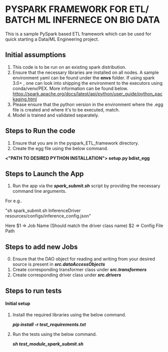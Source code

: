 # PYSPARK FRAMEWORK  FOR ETL/ BATCH ML INFERNECE ON BIG DATA

This is a sample PySpark based ETL framework which can be used for quick starting a Data/ML Engineering project.

## Initial assumptions

1. This code is to be run on an existing spark distribution.
2. Ensure that the necessary libraries are installed on all nodes. A sample environment yaml can be found under the 
**envs** folder. If using spark 3.0+ , one can look into shipping the environment to the 
executors using conda/venv/PEX. More information can be found below.
https://spark.apache.org/docs/latest/api/python/user_guide/python_packaging.html
3. Please ensure that the python version in the environment where the .egg file is created and where it's to be executed, 
match.
4. Model is trained and validated separately.


## Steps to Run the code

1. Ensure that you are in the pyspark_ETL_framework directory.
2. Create the egg file using the below command.

**<"PATH TO DESIRED PYTHON INSTALLATION"> setup.py bdist_egg**


## Steps to Launch the App

1. Run the app via the **_spark_submit.sh_** script by providing the necessary command line arguments.

For e.g..

"sh spark_submit.sh InferenceDriver resources/configs/inference_config.json"

Here
$1 => Job Name (Should match the driver class name)
$2 => Config File Path


## Steps to add new Jobs

0. Ensure that the DAO object for reading and writing from your desired source is present in _**src.dataAccessObjects**_
1. Create corresponding transformer class under **_src.transformers_**
2. Create corresponding driver class under **_src.drivers_**

## Steps to run tests

#### Initial setup

1. Install the required libraries using the below command.

   **_pip install -r test_requirements.txt_**

2. Run the tests using the below command.

   **_sh test_module_spark_submit.sh_** 
